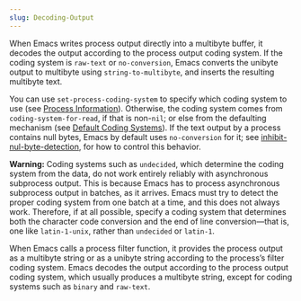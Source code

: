 ```yaml
---
slug: Decoding-Output
---
```


When Emacs writes process output directly into a multibyte buffer, it decodes the output according to the process output coding system. If the coding system is `raw-text` or `no-conversion`, Emacs converts the unibyte output to multibyte using `string-to-multibyte`, and inserts the resulting multibyte text.

You can use `set-process-coding-system` to specify which coding system to use (see [Process Information](Process-Information)). Otherwise, the coding system comes from `coding-system-for-read`, if that is non-`nil`; or else from the defaulting mechanism (see [Default Coding Systems](Default-Coding-Systems)). If the text output by a process contains null bytes, Emacs by default uses `no-conversion` for it; see [inhibit-nul-byte-detection](Lisp-and-Coding-Systems), for how to control this behavior.

**Warning:** Coding systems such as `undecided`, which determine the coding system from the data, do not work entirely reliably with asynchronous subprocess output. This is because Emacs has to process asynchronous subprocess output in batches, as it arrives. Emacs must try to detect the proper coding system from one batch at a time, and this does not always work. Therefore, if at all possible, specify a coding system that determines both the character code conversion and the end of line conversion—that is, one like `latin-1-unix`, rather than `undecided` or `latin-1`.

When Emacs calls a process filter function, it provides the process output as a multibyte string or as a unibyte string according to the process’s filter coding system. Emacs decodes the output according to the process output coding system, which usually produces a multibyte string, except for coding systems such as `binary` and `raw-text`.
